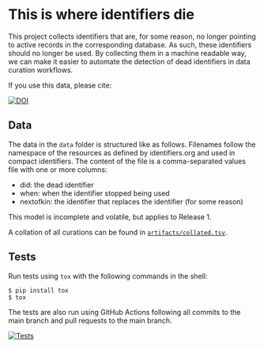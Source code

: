 # This is where identifiers die

This project collects identifiers that are, for some reason, no longer pointing to active records
in the corresponding database. As such, these identifiers should no longer be used. By collecting
them in a machine readable way, we can make it easier to automate the detection of dead identifiers
in data curation workflows.

If you use this data, please cite: 

[![DOI](https://zenodo.org/badge/334110717.svg)](https://zenodo.org/badge/latestdoi/334110717)

## Data

The data in the `data` folder is structured like as follows. Filenames follow the namespace of
the resources as defined by identifiers.org and used in compact identifiers. The content of
the file is a comma-separated values file with one or more columns:

* did: the dead identifier
* when: when the identifier stopped being used
* nextofkin: the identifier that replaces the identifier (for some reason)

This model is incomplete and volatile, but applies to Release 1.

A collation of all curations can be found in [`artifacts/collated.tsv`](artifacts/collated.tsv).

## Tests

Run tests using `tox` with the following commands in the shell:

```shell
$ pip install tox
$ tox
```

The tests are also run using GitHub Actions following all commits to the main branch
and pull requests to the main branch.

[![Tests](https://github.com/bridgedb/tiwid/actions/workflows/qa.yml/badge.svg)](https://github.com/bridgedb/tiwid/actions/workflows/qa.yml)

